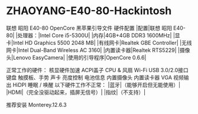 # ZHAOYANG-E40-80-Hackintosh
联想 昭阳 E40-80 OpenCore 黑苹果引导文件
硬件配置
|配置|联想 昭阳 E40-80|
|处理器：|Intel Core i5-5300U|
|内存|4GB+4GB DDR3 1600MHz|
|显卡|Intel HD Graphics 5500 2048 MB|
|有线网卡|Realtek GBE Controller|
|无线网卡|Intel Dual-Band Wireless AC 3160|
|内置读卡器|Realtek RTS5229|
|摄像头|Lenovo EasyCamera|
|使用的引导程序|OpenCore 0.6.6|

正常工作的硬件：
核显硬件加速
ACPI盖子
CPU & 风扇
Wi-Fi
USB 3.0/2.0接口
键盘
触摸板、手势
声卡
亮度控制
电池信息
内置摄像头
内置读卡器
VGA 视频输出
HiDPI
睡眠 / 唤醒
以下硬件工作不正常：
|蓝牙|（能够开启但无能使用）|
|HDMI|（完全没驱动起来，插屏无信号）|
|指纹|（不支持）|

推荐安装 Monterey.12.6.3 